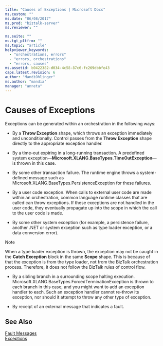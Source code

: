 ```yaml
---
title: "Causes of Exceptions | Microsoft Docs"
ms.custom: ""
ms.date: "06/08/2017"
ms.prod: "biztalk-server"
ms.reviewer: ""

ms.suite: ""
ms.tgt_pltfrm: ""
ms.topic: "article"
helpviewer_keywords: 
  - "orchestrations, errors"
  - "errors, orchestrations"
  - "errors, causes"
ms.assetid: b0422382-d034-4c58-87c6-fc269dbbfe43
caps.latest.revision: 6
author: "MandiOhlinger"
ms.author: "mandia"
manager: "anneta"
---
```

# Causes of Exceptions
Exceptions can be generated within an orchestration in the following ways:  
  
-   By a **Throw Exception** shape, which throws an exception immediately and unconditionally. Control passes from the **Throw Exception** shape directly to the appropriate exception handler.  
  
-   By a time-out expiring in a long-running transaction. A predefined system exception—**Microsoft.XLANG.BaseTypes.TimeOutException**—is thrown in this case.  
  
-   By some other transaction failure. The runtime engine throws a system-defined message such as Microsoft.XLANG.BaseTypes.PersistenceException for these failures.  
  
-   By a user code exception. When calls to external user code are made within an orchestration, common language runtime classes that are called can throw exceptions. If these exceptions are not handled in the user code, they eventually propagate up into the scope in which the call to the user code is made.  
  
-   By some other system exception (for example, a persistence failure, another .NET or system exception such as type loader exception, or a data conversion error).  
  
> [!NOTE]
>  When a type loader exception is thrown, the exception may not be caught in the **Catch Exception** block in the same **Scope** shape. This is because of that the exception is from the type loader, not from the BizTalk orchestration process. Therefore, it does not follow the BizTalk rules of control flow.  
  
-   By a sibling branch in a surrounding scope halting execution. Microsoft.XLANG.BaseTypes.ForcedTerminationException is thrown to each branch in this case, and you might want to add an exception handler to each. Such an exception handler cannot re-throw its exception, nor should it attempt to throw any other type of exception.  
  
-   By receipt of an external message that indicates a fault.  
  
## See Also  
 [Fault Messages](../core/fault-messages.md)   
 [Exceptions](../core/exceptions.md)